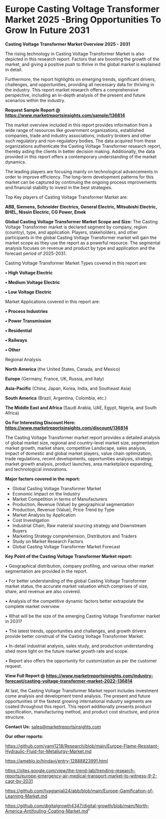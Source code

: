  # Europe Casting Voltage Transformer Market 2025 -Bring Opportunities To Grow In Future 2031

<Strong> Casting Voltage Transformer Market Overview 2025 - 2031</strong>

The rising technology in Casting Voltage Transformer Market is also depicted in this research report. Factors that are boosting the growth of the market, and giving a positive push to thrive in the global market is explained in detail.

Furthermore, the report highlights on emerging trends, significant drivers, challenges, and opportunities, providing all necessary data for thriving in the industry. This report market research offers a comprehensive perspective, including an in-depth analysis of the present and future scenarios within the industry.

<strong>Request Sample Report @ <a href=https://www.marketreportsinsights.com/sample/136814>https://www.marketreportsinsights.com/sample/136814</a></strong>

The market overview included in this report provides information from a wide range of resources like government organizations, established companies, trade and industry associations, industry brokers and other such regulatory and non-regulatory bodies. The data acquired from these organizations authenticate the Casting Voltage Transformer research report, thereby aiding the clients in better decision making. Additionally, the data provided in this report offers a contemporary understanding of the market dynamics.

The leading players are focusing mainly on technological advancements in order to improve efficiency. The long-term development patterns for this market can be captured by continuing the ongoing process improvements and financial stability to invest in the best strategies.

Top Key players of Casting Voltage Transformer Market are:

<strong>ABB, Siemens, Schneider Electrics, General Electric, Mitsubishi Electric, BHEL, Nissin Electric, CG Power, Emek</strong>

<strong><b>Global Casting Voltage Transformer Market Scope and Size:</b></strong>
The Casting Voltage Transformer market is declared segment by company, region (country), type, and application. Players, stakeholders, and other participants in the global Casting Voltage Transformer market will gain the market scope as they use the report as a powerful resource. The segmental analysis focuses on revenue and product by type and application and the forecast period of 2025-2031.

Casting Voltage Transformer Market Types covered in this report are:

<strong>• High Voltage Electric

• Medium Voltage Electric

• Low Voltage Electric</strong>

Market Applications covered in this report are:

<strong>• Process Industries

• Power Transmission

• Residential

• Railways

• Other</strong> 

Regional Analysis

<strong>North America</strong> (the United States, Canada, and Mexico)

<strong>Europe</strong> (Germany, France, UK, Russia, and Italy)

<strong>Asia-Pacific</strong> (China, Japan, Korea, India, and Southeast Asia)

<strong>South America</strong> (Brazil, Argentina, Colombia, etc.)

<strong>The Middle East and Africa</strong> (Saudi Arabia, UAE, Egypt, Nigeria, and South Africa)

<strong>Go For Interesting Discount Here: <a href=https://www.marketreportsinsights.com/discount/136814>https://www.marketreportsinsights.com/discount/136814</a></strong>

The Casting Voltage Transformer market report provides a detailed analysis of global market size, regional and country-level market size, segmentation market growth, market share, competitive Landscape, sales analysis, impact of domestic and global market players, value chain optimization, trade regulations, recent developments, opportunities analysis, strategic market growth analysis, product launches, area marketplace expanding, and technological innovations.

<strong><b>Major factors covered in the report:</b></strong>
<ul>
  <li>Global Casting Voltage Transformer Market </li>
  <li>Economic Impact on the Industry</li>
  <li>Market Competition in terms of Manufacturers</li>
  <li>Production, Revenue (Value) by geographical segmentation</li>
  <li>Production, Revenue (Value), Price Trend by Type</li>
  <li>Market Analysis by Application</li>
  <li>Cost Investigation</li>
  <li>Industrial Chain, Raw material sourcing strategy and Downstream Buyers</li>
  <li>Marketing Strategy comprehension, Distributors and Traders</li>
  <li>Study on Market Research Factors</li>
  <li>Global Casting Voltage Transformer Market Forecast</li>
</ul>

<strong><b>Key Point of the Casting Voltage Transformer Market report:</b></strong>

• Geographical distribution, company profiling, and various other market segmentation are provided in the report.

• For better understanding of the global Casting Voltage Transformer market status, the accurate market valuation which comprises of size, share, and revenue are also covered.

• Analysis of the competitive dynamic factors better extrapolate the complete market overview

• What will be the size of the emerging Casting Voltage Transformer market in 2031?

• The latest trends, opportunities and challenges, and growth drivers provide better construal of the Casting Voltage Transformer Market.

• In-detail industrial analysis, sales study, and production understanding shed more light on the future market growth rate and scope.

• Report also offers the opportunity for customization as per the customer request.

<strong><b>View Full Report @ <a href=https://www.marketreportsinsights.com/industry-forecast/casting-voltage-transformer-market-2022-136814>https://www.marketreportsinsights.com/industry-forecast/casting-voltage-transformer-market-2022-136814</a></b></strong>


At last, the Casting Voltage Transformer Market report includes investment come analysis and development trend analysis. The present and future opportunities of the fastest growing international industry segments are coated throughout this report. This report additionally presents product specification, manufacturing method, and product cost structure, and price structure.

<strong>Contact Us:</strong>
sales@marketreportsinsights.com

<strong>Our other reports:</strong>

<a href=https://github.com/yami1218/Research/blob/main/Europe-Flame-Resistant-Hydraulic-Fluid-for-Metallurgy-Market.md>https://github.com/yami1218/Research/blob/main/Europe-Flame-Resistant-Hydraulic-Fluid-for-Metallurgy-Market.md</a>

<a href=https://ameblo.jp/hindavi/entry-12888823991.html>https://ameblo.jp/hindavi/entry-12888823991.html</a>

<a href=https://sites.google.com/view/the-trend-lab/trending-research-reports/europe-emergency-air-medical-transport-market-to-witness-9-2-cagr-by-2031>https://sites.google.com/view/the-trend-lab/trending-research-reports/europe-emergency-air-medical-transport-market-to-witness-9-2-cagr-by-2031</a>

<a href=https://github.com/tyagianjali24/abb/blob/main/Europe-Gamification-of-Learning-Market.md>https://github.com/tyagianjali24/abb/blob/main/Europe-Gamification-of-Learning-Market.md</a>

<a href=https://github.com/digitalgrowth4347/digital-growth/blob/main/North-America-Antifouling-Coating-Market.md>https://github.com/digitalgrowth4347/digital-growth/blob/main/North-America-Antifouling-Coating-Market.md</a>"
